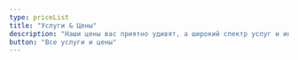 ```yaml
---
type: priceList
title: "Услуги & Цены"
description: "Наши цены вас приятно удивят, а широкий спектр услуг и индивидуальный подход к каждому клиенту не оставят равнодушным."
button: "Все услуги и цены"
---
```

